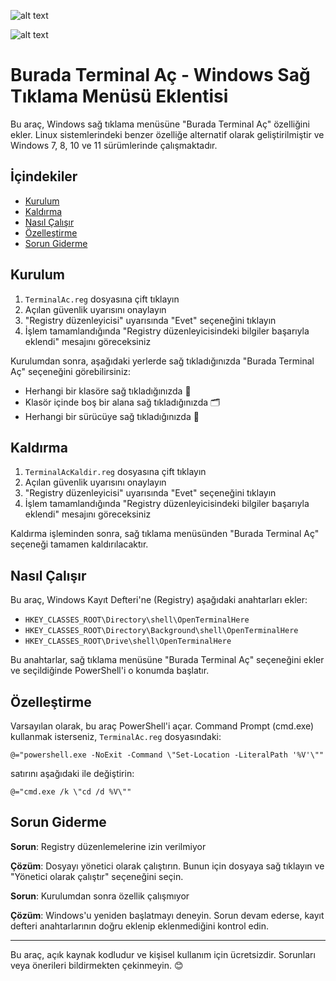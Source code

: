 ![alt text](https://blogger.googleusercontent.com/img/b/R29vZ2xl/AVvXsEiDai-xYKhZTuIuyLpZ-hSiEy2sXob_h8TngA1mXA0TvJ2LfIAT9ynbs36yH6vyhwQo1IHL4Cq83e-nZgQF8lSJniZNSFfzP0kGH5Y_ia16MOTy7lgRdEUsssK7xD-mSZWSxVsoirONhVqkStmfTPfUEqU7jyUMWwc8UseS3H_tSRxQp5lUDziy3UC2JIY/s320/Gemini_Generated_Image_ukywh9ukywh9ukyw.jpeg)  

![alt text](https://blogger.googleusercontent.com/img/b/R29vZ2xl/AVvXsEgkTMps89_YyrJ2Hka-6MLaHlN-WLBDlwY8Er8f984KTSrvEt08-yWEQvp0mEydcS9IcuaLrCvNbqTCXRXR2S9GexSSU7-1zZfglmH2_UZFyEgZC1vyyf0joo9ovNiFdYca8x-vG-BKcwW6VAjp7G2CkrB3vXzG1BVVhrLmvC1SG1u4GFk6E_hIHk8nn80/s16000/Ekran%20g%C3%B6r%C3%BCnt%C3%BCs%C3%BC%202025-03-08%20010859.png)



# Burada Terminal Aç - Windows Sağ Tıklama Menüsü Eklentisi

Bu araç, Windows sağ tıklama menüsüne "Burada Terminal Aç" özelliğini ekler. Linux sistemlerindeki benzer özelliğe alternatif olarak geliştirilmiştir ve Windows 7, 8, 10 ve 11 sürümlerinde çalışmaktadır.

## İçindekiler
- [Kurulum](#kurulum)
- [Kaldırma](#kaldırma)
- [Nasıl Çalışır](#nasıl-çalışır)
- [Özelleştirme](#özelleştirme)
- [Sorun Giderme](#sorun-giderme)

## Kurulum

1. `TerminalAc.reg` dosyasına çift tıklayın
2. Açılan güvenlik uyarısını onaylayın
3. "Registry düzenleyicisi" uyarısında "Evet" seçeneğini tıklayın
4. İşlem tamamlandığında "Registry düzenleyicisindeki bilgiler başarıyla eklendi" mesajını göreceksiniz

Kurulumdan sonra, aşağıdaki yerlerde sağ tıkladığınızda "Burada Terminal Aç" seçeneğini görebilirsiniz:
- Herhangi bir klasöre sağ tıkladığınızda 📁
- Klasör içinde boş bir alana sağ tıkladığınızda 🗂️
- Herhangi bir sürücüye sağ tıkladığınızda 💾

## Kaldırma

1. `TerminalAcKaldir.reg` dosyasına çift tıklayın
2. Açılan güvenlik uyarısını onaylayın
3. "Registry düzenleyicisi" uyarısında "Evet" seçeneğini tıklayın
4. İşlem tamamlandığında "Registry düzenleyicisindeki bilgiler başarıyla eklendi" mesajını göreceksiniz

Kaldırma işleminden sonra, sağ tıklama menüsünden "Burada Terminal Aç" seçeneği tamamen kaldırılacaktır.

## Nasıl Çalışır

Bu araç, Windows Kayıt Defteri'ne (Registry) aşağıdaki anahtarları ekler:
- `HKEY_CLASSES_ROOT\Directory\shell\OpenTerminalHere`
- `HKEY_CLASSES_ROOT\Directory\Background\shell\OpenTerminalHere`
- `HKEY_CLASSES_ROOT\Drive\shell\OpenTerminalHere`

Bu anahtarlar, sağ tıklama menüsüne "Burada Terminal Aç" seçeneğini ekler ve seçildiğinde PowerShell'i o konumda başlatır.

## Özelleştirme

Varsayılan olarak, bu araç PowerShell'i açar. Command Prompt (cmd.exe) kullanmak isterseniz, `TerminalAc.reg` dosyasındaki:

```
@="powershell.exe -NoExit -Command \"Set-Location -LiteralPath '%V'\""
```

satırını aşağıdaki ile değiştirin:

```
@="cmd.exe /k \"cd /d %V\""
```

## Sorun Giderme

**Sorun**: Registry düzenlemelerine izin verilmiyor

**Çözüm**: Dosyayı yönetici olarak çalıştırın. Bunun için dosyaya sağ tıklayın ve "Yönetici olarak çalıştır" seçeneğini seçin.

**Sorun**: Kurulumdan sonra özellik çalışmıyor

**Çözüm**: Windows'u yeniden başlatmayı deneyin. Sorun devam ederse, kayıt defteri anahtarlarının doğru eklenip eklenmediğini kontrol edin.

---

Bu araç, açık kaynak kodludur ve kişisel kullanım için ücretsizdir. Sorunları veya önerileri bildirmekten çekinmeyin. 😊
